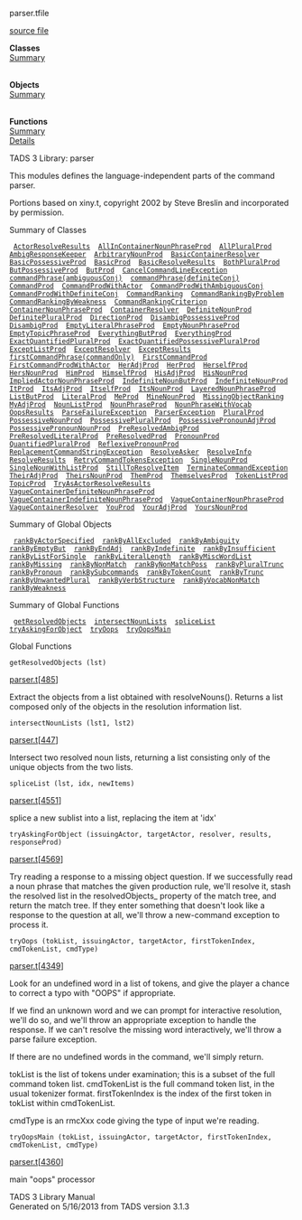<span class="title">parser.t</span><span class="type">file</span>

[source file](../source/parser.t.html)

**Classes**  
[Summary](#_ClassSummary_)  
 

**Objects**  
[Summary](#_ObjectSummary_)  
 

**Functions**  
[Summary](#_FunctionSummary_)  
[Details](#_Functions_)

<div class="fdesc">

TADS 3 Library: parser

This modules defines the language-independent parts of the command
parser.

Portions based on xiny.t, copyright 2002 by Steve Breslin and
incorporated by permission.

</div>

<span id="_ClassSummary_"></span>

<div class="mjhd">

<span class="hdln">Summary of Classes</span>  

</div>

` `[`ActorResolveResults`](../object/ActorResolveResults.html)`  `[`AllInContainerNounPhraseProd`](../object/AllInContainerNounPhraseProd.html)`  `[`AllPluralProd`](../object/AllPluralProd.html)`  `[`AmbigResponseKeeper`](../object/AmbigResponseKeeper.html)`  `[`ArbitraryNounProd`](../object/ArbitraryNounProd.html)`  `[`BasicContainerResolver`](../object/BasicContainerResolver.html)`  `[`BasicPossessiveProd`](../object/BasicPossessiveProd.html)`  `[`BasicProd`](../object/BasicProd.html)`  `[`BasicResolveResults`](../object/BasicResolveResults.html)`  `[`BothPluralProd`](../object/BothPluralProd.html)`  `[`ButPossessiveProd`](../object/ButPossessiveProd.html)`  `[`ButProd`](../object/ButProd.html)`  `[`CancelCommandLineException`](../object/CancelCommandLineException.html)`  `[`commandPhrase(ambiguousConj)`](../object/commandPhrase(ambiguousConj).html)`  `[`commandPhrase(definiteConj)`](../object/commandPhrase(definiteConj).html)`  `[`CommandProd`](../object/CommandProd.html)`  `[`CommandProdWithActor`](../object/CommandProdWithActor.html)`  `[`CommandProdWithAmbiguousConj`](../object/CommandProdWithAmbiguousConj.html)`  `[`CommandProdWithDefiniteConj`](../object/CommandProdWithDefiniteConj.html)`  `[`CommandRanking`](../object/CommandRanking.html)`  `[`CommandRankingByProblem`](../object/CommandRankingByProblem.html)`  `[`CommandRankingByWeakness`](../object/CommandRankingByWeakness.html)`  `[`CommandRankingCriterion`](../object/CommandRankingCriterion.html)`  `[`ContainerNounPhraseProd`](../object/ContainerNounPhraseProd.html)`  `[`ContainerResolver`](../object/ContainerResolver.html)`  `[`DefiniteNounProd`](../object/DefiniteNounProd.html)`  `[`DefinitePluralProd`](../object/DefinitePluralProd.html)`  `[`DirectionProd`](../object/DirectionProd.html)`  `[`DisambigPossessiveProd`](../object/DisambigPossessiveProd.html)`  `[`DisambigProd`](../object/DisambigProd.html)`  `[`EmptyLiteralPhraseProd`](../object/EmptyLiteralPhraseProd.html)`  `[`EmptyNounPhraseProd`](../object/EmptyNounPhraseProd.html)`  `[`EmptyTopicPhraseProd`](../object/EmptyTopicPhraseProd.html)`  `[`EverythingButProd`](../object/EverythingButProd.html)`  `[`EverythingProd`](../object/EverythingProd.html)`  `[`ExactQuantifiedPluralProd`](../object/ExactQuantifiedPluralProd.html)`  `[`ExactQuantifiedPossessivePluralProd`](../object/ExactQuantifiedPossessivePluralProd.html)`  `[`ExceptListProd`](../object/ExceptListProd.html)`  `[`ExceptResolver`](../object/ExceptResolver.html)`  `[`ExceptResults`](../object/ExceptResults.html)`  `[`firstCommandPhrase(commandOnly)`](../object/firstCommandPhrase(commandOnly).html)`  `[`FirstCommandProd`](../object/FirstCommandProd.html)`  `[`FirstCommandProdWithActor`](../object/FirstCommandProdWithActor.html)`  `[`HerAdjProd`](../object/HerAdjProd.html)`  `[`HerProd`](../object/HerProd.html)`  `[`HerselfProd`](../object/HerselfProd.html)`  `[`HersNounProd`](../object/HersNounProd.html)`  `[`HimProd`](../object/HimProd.html)`  `[`HimselfProd`](../object/HimselfProd.html)`  `[`HisAdjProd`](../object/HisAdjProd.html)`  `[`HisNounProd`](../object/HisNounProd.html)`  `[`ImpliedActorNounPhraseProd`](../object/ImpliedActorNounPhraseProd.html)`  `[`IndefiniteNounButProd`](../object/IndefiniteNounButProd.html)`  `[`IndefiniteNounProd`](../object/IndefiniteNounProd.html)`  `[`ItProd`](../object/ItProd.html)`  `[`ItsAdjProd`](../object/ItsAdjProd.html)`  `[`ItselfProd`](../object/ItselfProd.html)`  `[`ItsNounProd`](../object/ItsNounProd.html)`  `[`LayeredNounPhraseProd`](../object/LayeredNounPhraseProd.html)`  `[`ListButProd`](../object/ListButProd.html)`  `[`LiteralProd`](../object/LiteralProd.html)`  `[`MeProd`](../object/MeProd.html)`  `[`MineNounProd`](../object/MineNounProd.html)`  `[`MissingObjectRanking`](../object/MissingObjectRanking.html)`  `[`MyAdjProd`](../object/MyAdjProd.html)`  `[`NounListProd`](../object/NounListProd.html)`  `[`NounPhraseProd`](../object/NounPhraseProd.html)`  `[`NounPhraseWithVocab`](../object/NounPhraseWithVocab.html)`  `[`OopsResults`](../object/OopsResults.html)`  `[`ParseFailureException`](../object/ParseFailureException.html)`  `[`ParserException`](../object/ParserException.html)`  `[`PluralProd`](../object/PluralProd.html)`  `[`PossessiveNounProd`](../object/PossessiveNounProd.html)`  `[`PossessivePluralProd`](../object/PossessivePluralProd.html)`  `[`PossessivePronounAdjProd`](../object/PossessivePronounAdjProd.html)`  `[`PossessivePronounNounProd`](../object/PossessivePronounNounProd.html)`  `[`PreResolvedAmbigProd`](../object/PreResolvedAmbigProd.html)`  `[`PreResolvedLiteralProd`](../object/PreResolvedLiteralProd.html)`  `[`PreResolvedProd`](../object/PreResolvedProd.html)`  `[`PronounProd`](../object/PronounProd.html)`  `[`QuantifiedPluralProd`](../object/QuantifiedPluralProd.html)`  `[`ReflexivePronounProd`](../object/ReflexivePronounProd.html)`  `[`ReplacementCommandStringException`](../object/ReplacementCommandStringException.html)`  `[`ResolveAsker`](../object/ResolveAsker.html)`  `[`ResolveInfo`](../object/ResolveInfo.html)`  `[`ResolveResults`](../object/ResolveResults.html)`  `[`RetryCommandTokensException`](../object/RetryCommandTokensException.html)`  `[`SingleNounProd`](../object/SingleNounProd.html)`  `[`SingleNounWithListProd`](../object/SingleNounWithListProd.html)`  `[`StillToResolveItem`](../object/StillToResolveItem.html)`  `[`TerminateCommandException`](../object/TerminateCommandException.html)`  `[`TheirAdjProd`](../object/TheirAdjProd.html)`  `[`TheirsNounProd`](../object/TheirsNounProd.html)`  `[`ThemProd`](../object/ThemProd.html)`  `[`ThemselvesProd`](../object/ThemselvesProd.html)`  `[`TokenListProd`](../object/TokenListProd.html)`  `[`TopicProd`](../object/TopicProd.html)`  `[`TryAsActorResolveResults`](../object/TryAsActorResolveResults.html)`  `[`VagueContainerDefiniteNounPhraseProd`](../object/VagueContainerDefiniteNounPhraseProd.html)`  `[`VagueContainerIndefiniteNounPhraseProd`](../object/VagueContainerIndefiniteNounPhraseProd.html)`  `[`VagueContainerNounPhraseProd`](../object/VagueContainerNounPhraseProd.html)`  `[`VagueContainerResolver`](../object/VagueContainerResolver.html)`  `[`YouProd`](../object/YouProd.html)`  `[`YourAdjProd`](../object/YourAdjProd.html)`  `[`YoursNounProd`](../object/YoursNounProd.html)`  `
<span id="_ObjectSummary_"></span>

<div class="mjhd">

<span class="hdln">Summary of Global Objects</span>  

</div>

` `[`rankByActorSpecified`](../object/rankByActorSpecified.html)`  `[`rankByAllExcluded`](../object/rankByAllExcluded.html)`  `[`rankByAmbiguity`](../object/rankByAmbiguity.html)`  `[`rankByEmptyBut`](../object/rankByEmptyBut.html)`  `[`rankByEndAdj`](../object/rankByEndAdj.html)`  `[`rankByIndefinite`](../object/rankByIndefinite.html)`  `[`rankByInsufficient`](../object/rankByInsufficient.html)`  `[`rankByListForSingle`](../object/rankByListForSingle.html)`  `[`rankByLiteralLength`](../object/rankByLiteralLength.html)`  `[`rankByMiscWordList`](../object/rankByMiscWordList.html)`  `[`rankByMissing`](../object/rankByMissing.html)`  `[`rankByNonMatch`](../object/rankByNonMatch.html)`  `[`rankByNonMatchPoss`](../object/rankByNonMatchPoss.html)`  `[`rankByPluralTrunc`](../object/rankByPluralTrunc.html)`  `[`rankByPronoun`](../object/rankByPronoun.html)`  `[`rankBySubcommands`](../object/rankBySubcommands.html)`  `[`rankByTokenCount`](../object/rankByTokenCount.html)`  `[`rankByTrunc`](../object/rankByTrunc.html)`  `[`rankByUnwantedPlural`](../object/rankByUnwantedPlural.html)`  `[`rankByVerbStructure`](../object/rankByVerbStructure.html)`  `[`rankByVocabNonMatch`](../object/rankByVocabNonMatch.html)`  `[`rankByWeakness`](../object/rankByWeakness.html)`  `
<span id="FunctionSummary_"></span>

<div class="mjhd">

<span class="hdln">Summary of Global Functions</span>  

</div>

` `[`getResolvedObjects`](#getResolvedObjects)`  `[`intersectNounLists`](#intersectNounLists)`  `[`spliceList`](#spliceList)`  `[`tryAskingForObject`](#tryAskingForObject)`  `[`tryOops`](#tryOops)`  `[`tryOopsMain`](#tryOopsMain)`  `

<span id="_Functions_"></span>

<div class="mjhd">

<span class="hdln">Global Functions</span>  

</div>

<span id="getResolvedObjects"></span>

`getResolvedObjects (lst)`

[parser.t](../file/parser.t.html)\[[485](../source/parser.t.html#485)\]

<div class="desc">

Extract the objects from a list obtained with resolveNouns(). Returns a
list composed only of the objects in the resolution information list.

</div>

<span id="intersectNounLists"></span>

`intersectNounLists (lst1, lst2)`

[parser.t](../file/parser.t.html)\[[447](../source/parser.t.html#447)\]

<div class="desc">

Intersect two resolved noun lists, returning a list consisting only of
the unique objects from the two lists.

</div>

<span id="spliceList"></span>

`spliceList (lst, idx, newItems)`

[parser.t](../file/parser.t.html)\[[4551](../source/parser.t.html#4551)\]

<div class="desc">

splice a new sublist into a list, replacing the item at 'idx'

</div>

<span id="tryAskingForObject"></span>

`tryAskingForObject (issuingActor, targetActor, resolver, results, responseProd)`

[parser.t](../file/parser.t.html)\[[4569](../source/parser.t.html#4569)\]

<div class="desc">

Try reading a response to a missing object question. If we successfully
read a noun phrase that matches the given production rule, we'll resolve
it, stash the resolved list in the resolvedObjects\_ property of the
match tree, and return the match tree. If they enter something that
doesn't look like a response to the question at all, we'll throw a
new-command exception to process it.

</div>

<span id="tryOops"></span>

`tryOops (tokList, issuingActor, targetActor, firstTokenIndex, cmdTokenList, cmdType)`

[parser.t](../file/parser.t.html)\[[4349](../source/parser.t.html#4349)\]

<div class="desc">

Look for an undefined word in a list of tokens, and give the player a
chance to correct a typo with "OOPS" if appropriate.

If we find an unknown word and we can prompt for interactive resolution,
we'll do so, and we'll throw an appropriate exception to handle the
response. If we can't resolve the missing word interactively, we'll
throw a parse failure exception.

If there are no undefined words in the command, we'll simply return.

tokList is the list of tokens under examination; this is a subset of the
full command token list. cmdTokenList is the full command token list, in
the usual tokenizer format. firstTokenIndex is the index of the first
token in tokList within cmdTokenList.

cmdType is an rmcXxx code giving the type of input we're reading.

</div>

<span id="tryOopsMain"></span>

`tryOopsMain (tokList, issuingActor, targetActor, firstTokenIndex, cmdTokenList, cmdType)`

[parser.t](../file/parser.t.html)\[[4360](../source/parser.t.html#4360)\]

<div class="desc">

main "oops" processor

</div>

<div class="ftr">

TADS 3 Library Manual  
Generated on 5/16/2013 from TADS version 3.1.3

</div>
